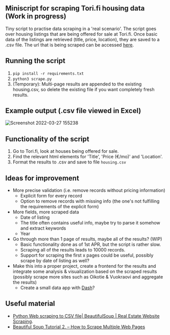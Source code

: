 ## Miniscript for scraping Tori.fi housing data (Work in progress)

Tiny script to practise data scraping in a 'real scenario'. The script goes over housing listings that are being offered for sale at Tori.fi. Once basic data of the listings are retrieved (title, price, location), they are saved to a .csv file. The url that is being scraped can be accessed [here](https://www.tori.fi/koko_suomi/asunnot/myytavat_asunnot?ca=18&cg=1010&c=1012&w=3&o=1).

## Running the script

1. `pip install -r requirements.txt`
2. `python3 scrape.py`
3. (Temporary): Multi-page results are appended to the existing housing.csv, so delete the existing file if you want completely fresh results.

## Example output (.csv file viewed in Excel)
![Screenshot 2022-03-27 155238](https://user-images.githubusercontent.com/85210617/160282329-31d99f00-9f09-4339-a1ad-2010be32bb60.png)

## Functionality of the script

1. Go to Tori.fi, look at houses being offered for sale.
2. Find the relevant html elements for 'Title', 'Price (€/mo)' and 'Location'.
4. Format the results to .csv and save to file `housing.csv`

## Ideas for improvement

- More precise validation (i.e. remove records without pricing information)
    - Explicit form for every record
    - Option to remove records with missing info (the one's not fulfilling the requirements of the explicit form)
- More fields, more scraped data
    - Date of listing
    - The title often contains useful info, maybe try to parse it somehow and extract keywords
    - Year 
- Go through more than 1 page of results, maybe all of the results? (WIP)
    - Basic functionality done as of 1st APR, but the script is rather slow.
    - Scraping all of the results leads to 10000 records.
    - Support for scraping the first x pages could be useful, possibly scrape by date of listing as well?
- Make this into a proper project, create a frontend for the results and integrate some analysis & visualization based on the scraped results (possibly scrape more sites such as Oikotie & Vuokraovi and aggregate the results)
    - Create a small data app with [Dash](https://dash.plotly.com/)?

## Useful material

- [Python Web scraping to CSV file| BeautifulSoup | Real Estate Website Scraping](https://www.youtube.com/watch?v=RvCBzhhydNk).
- [Beautiful Soup Tutorial 2. – How to Scrape Multiple Web Pages](https://data36.com/scrape-multiple-web-pages-beautiful-soup-tutorial/)